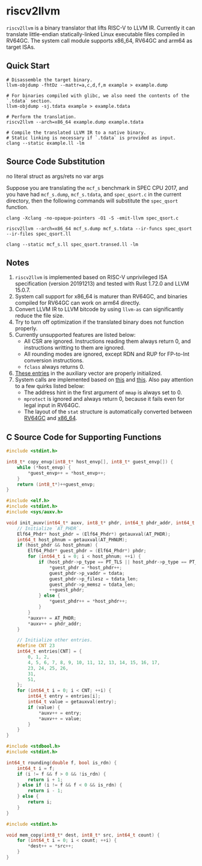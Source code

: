 # riscv2llvm

`riscv2llvm` is a binary translator that lifts RISC-V to LLVM IR. Currently it can translate little-endian statically-linked Linux executable files compiled in RV64GC. The system call module supports x86_64, RV64GC and arm64 as target ISAs.

## Quick Start

``` shell
# Disassemble the target binary.
llvm-objdump -fhtDz --mattr=a,c,d,f,m example > example.dump

# For binaries compiled with glibc, we also need the contents of the `.tdata` section.
llvm-objdump -sj.tdata example > example.tdata

# Perform the translation.
riscv2llvm --arch=x86_64 example.dump example.tdata

# Compile the translated LLVM IR to a native binary.
# Static linking is necessary if `.tdata` is provided as input.
clang --static example.ll -lm
```

## Source Code Substitution

no literal struct as args/rets
no var args

Suppose you are translating the `mcf_s` benchmark in SPEC CPU 2017, and you have had `mcf_s.dump`, `mcf_s.tdata`, and `spec_qsort.c` in the current directory, then the following commands will substitute the `spec_qsort` function.

``` shell
clang -Xclang -no-opaque-pointers -O1 -S -emit-llvm spec_qsort.c

riscv2llvm --arch=x86_64 mcf_s.dump mcf_s.tdata --ir-funcs spec_qsort --ir-files spec_qsort.ll

clang --static mcf_s.ll spec_qsort.transed.ll -lm
```

## Notes

1. `riscv2llvm` is implemented based on RISC-V unprivileged ISA specification (version 20191213) and tested with Rust 1.72.0 and LLVM 15.0.7.
2. System call support for x86_64 is maturer than RV64GC, and binaries compiled for RV64GC can work on arm64 directly.
3. Convert LLVM IR to LLVM bitcode by using `llvm-as` can significantly reduce the file size.
4. Try to turn off optimization if the translated binary does not function properly.
5. Currently unsupported features are listed below:
    - All CSR are ignored. Instructions reading them always return 0, and instructions writting to them are ignored.
    - All rounding modes are ignored, except RDN and RUP for FP-to-Int conversion instructions.
    - `fclass` always returns 0.
6. [These entries](https://github.com/torvalds/linux/blob/7cd60e43a6def40ecb75deb8decc677995970d0b/include/uapi/linux/auxvec.h) in the auxiliary vector are properly initialized.
7. System calls are implemented based on [this](https://github.com/riscv-software-src/riscv-pk/blob/7e9b671c0415dfd7b562ac934feb9380075d4aa2/pk/syscall.h) and [this](https://chromium.googlesource.com/chromiumos/docs/+/a2622281357e45f2b2c74cdc4b428b0d1294488d/constants/syscalls.md). Also pay attention to a few quirks listed below:
    - The address hint in the first argument of `mmap` is always set to 0.
    - `mprotect` is ignored and always return 0, because it fails even for legal input in RV64GC.
    - The layout of the `stat` structure is automatically converted between [RV64GC](https://github.com/riscv-collab/riscv-gnu-toolchain/blob/baefbdd8bcedfabf0cf89dce679a8bd1a9f27b39/linux-headers/include/asm-generic/stat.h) and [x86_64](https://github.com/torvalds/linux/blob/6f52b16c5b29b89d92c0e7236f4655dc8491ad70/arch/x86/include/uapi/asm/stat.h).

## C Source Code for Supporting Functions

``` c
#include <stdint.h>

int8_t* copy_envp(int8_t* host_envp[], int8_t* guest_envp[]) {
    while (*host_envp) {
        *guest_envp++ = *host_envp++;
    }
    return (int8_t*)++guest_envp;
}
```

``` c
#include <elf.h>
#include <stdint.h>
#include <sys/auxv.h>

void init_auxv(int64_t* auxv, int8_t* phdr, int64_t phdr_addr, int64_t tdata, int64_t tdata_len) {
    // Initialize `AT_PHDR`.
    Elf64_Phdr* host_phdr = (Elf64_Phdr*) getauxval(AT_PHDR);
    int64_t host_phnum = getauxval(AT_PHNUM);
    if (host_phdr && host_phnum) {
        Elf64_Phdr* guest_phdr = (Elf64_Phdr*) phdr;
        for (int64_t i = 0; i < host_phnum; ++i) {
            if (host_phdr->p_type == PT_TLS || host_phdr->p_type == PT_GNU_RELRO) {
                *guest_phdr = *host_phdr++;
                guest_phdr->p_vaddr = tdata;
                guest_phdr->p_filesz = tdata_len;
                guest_phdr->p_memsz = tdata_len;
                ++guest_phdr;
            } else {
                *guest_phdr++ = *host_phdr++;
            }
        }
        *auxv++ = AT_PHDR;
        *auxv++ = phdr_addr;
    }

    // Initialize other entries.
    #define CNT 23
    int64_t entries[CNT] = {
        0, 1, 2,
        4, 5, 6, 7, 8, 9, 10, 11, 12, 13, 14, 15, 16, 17,
        23, 24, 25, 26,
        31,
        51,
    };
    for (int64_t i = 0; i < CNT; ++i) {
        int64_t entry = entries[i];
        int64_t value = getauxval(entry);
        if (value) {
            *auxv++ = entry;
            *auxv++ = value;
        }
    }
}
```

``` c
#include <stdbool.h>
#include <stdint.h>

int64_t rounding(double f, bool is_rdn) {
    int64_t i = f;
    if (i != f && f > 0 && !is_rdn) {
        return i + 1;
    } else if (i != f && f < 0 && is_rdn) {
        return i - 1;
    } else {
        return i;
    }
}
```

``` c
#include <stdint.h>

void mem_copy(int8_t* dest, int8_t* src, int64_t count) {
    for (int64_t i = 0; i < count; ++i) {
        *dest++ = *src++;
    }
}
```
